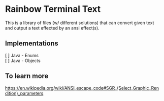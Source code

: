 # Rainbow Terminal Text
This is a library of files (w/ different solutions) that can convert given text and output a text effected by an ansi effect(s).

## Implementations 
[ ] Java - Enums    
[ ] Java - Objects

## To learn more
https://en.wikipedia.org/wiki/ANSI_escape_code#SGR_(Select_Graphic_Rendition)_parameters
